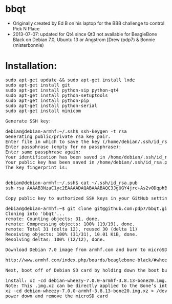 bbqt
====
- Originally created by Ed B on his laptop for the BBB challenge to control Pick N Place 
- 2013-07-07: updated for Qt4 since Qt3 not available for BeagleBone Black on Debian 7.0, Ubuntu 13 or Angstrom [Drew (pdp7) & Bonnie (misterbonnie)

Installation:
=============
<pre>
sudo apt-get update && sudo apt-get install lxde 
sudo apt-get install git
sudo apt-get install python-sip python-qt4 
sudo apt-get install python-setuptools
sudo apt-get install python-pip 
sudo apt-get install python-serial
sudo apt-get install minicom
 
Generate SSH key:
 
debian@debian-armhf:~/.ssh$ ssh-keygen -t rsa
Generating public/private rsa key pair.
Enter file in which to save the key (/home/debian/.ssh/id_rsa): 
Enter passphrase (empty for no passphrase): 
Enter same passphrase again: 
Your identification has been saved in /home/debian/.ssh/id_rsa.
Your public key has been saved in /home/debian/.ssh/id_rsa.pub.
The key fingerprint is:
<snip>
 
debian@debian-armhf:~/.ssh$ cat ~/.ssh/id_rsa.pub 
ssh-rsa AAAAB3NzaC1yc2EAAAADAQABAAABAQC3JgUGY4jrc+As2v0DqphBFuoLpobK0ZmasYcuVme4okdqZ069hxIPdEvhMln/7XKIzOo/hRUN/HmaznKgzxpZCDVO8fjSsozqdzDWOBzsTfquOx5Te3Ft4QM+K+33v3ejlk6D3zUgr6xTZ2ZDQ3iLOoKVz4tmKTkveiP83eAbVDZgDiciuLzoS02xx52Zxd6rQ+o3cARDlFvF7B4Dt+aJGaCsPjLNhlWC1Os+Q/OeTkIrVBITpIum5AAok5OQtLhG+0N5HF+GfzIBRMkqWytoJu5DuKrchAl4nVICN/cm/W37RtG1/hASgev1v0VAjAcnOeZmF1vC2PPsVioGFdS/ debian@debian-armhf
 
Copy public key to authorized SSH keys in your GitHub settings:
 
debian@debian-armhf:~$ git clone git@github.com:pdp7/bbqt.git
Cloning into 'bbqt'...
remote: Counting objects: 31, done.
remote: Compressing objects: 100% (19/19), done.
remote: Total 31 (delta 12), reused 30 (delta 11)
Receiving objects: 100% (31/31), 10.01 KiB, done.
Resolving deltas: 100% (12/12), done.
 
Download Debian 7.0 image from armhf.com and burn to microSD:
 
http://www.armhf.com/index.php/boards/beaglebone-black/#wheezy
 
Next, boot off of Debian SD card by holding down the boot button and copy the image file to the BBB: debian-wheezy-7.0.0-armhf-3.8.13-bone20.img.xz.  Then flash the eMMC with Debian using this following command:
 
install: xz -cd debian-wheezy-7.0.0-armhf-3.8.13-bone20.img.xz > /dev/sdX
Note: This .img.xz can be directly applied to the Bone’s internal eMMC while booted from the external microSD card.
xz -cd debian-wheezy-7.0.0-armhf-3.8.13-bone20.img.xz > /dev/mmcblk1
power down and remove the microSD card
</pre>
